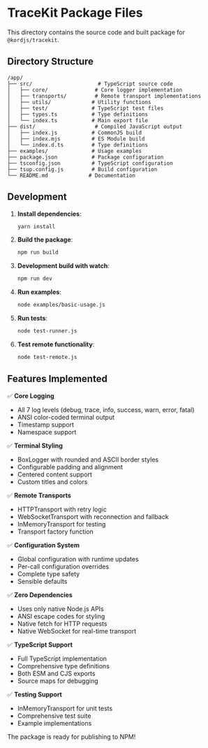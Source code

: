 # TraceKit Package Files

This directory contains the source code and built package for `@kordjs/tracekit`.

## Directory Structure

```
/app/
├── src/                     # TypeScript source code
│   ├── core/               # Core logger implementation
│   ├── transports/         # Remote transport implementations
│   ├── utils/             # Utility functions
│   ├── test/              # TypeScript test files
│   ├── types.ts           # Type definitions
│   └── index.ts           # Main export file
├── dist/                   # Compiled JavaScript output
│   ├── index.js           # CommonJS build
│   ├── index.mjs          # ES Module build
│   └── index.d.ts         # Type definitions
├── examples/              # Usage examples
├── package.json           # Package configuration
├── tsconfig.json          # TypeScript configuration
├── tsup.config.js         # Build configuration
└── README.md             # Documentation
```

## Development

1. **Install dependencies**:
   ```bash
   yarn install
   ```

2. **Build the package**:
   ```bash
   npm run build
   ```

3. **Development build with watch**:
   ```bash
   npm run dev
   ```

4. **Run examples**:
   ```bash
   node examples/basic-usage.js
   ```

5. **Run tests**:
   ```bash
   node test-runner.js
   ```

6. **Test remote functionality**:
   ```bash
   node test-remote.js
   ```

## Features Implemented

✅ **Core Logging**
- All 7 log levels (debug, trace, info, success, warn, error, fatal)
- ANSI color-coded terminal output
- Timestamp support
- Namespace support

✅ **Terminal Styling**
- BoxLogger with rounded and ASCII border styles
- Configurable padding and alignment
- Centered content support
- Custom titles and colors

✅ **Remote Transports**
- HTTPTransport with retry logic
- WebSocketTransport with reconnection and fallback
- InMemoryTransport for testing
- Transport factory function

✅ **Configuration System**
- Global configuration with runtime updates
- Per-call configuration overrides
- Complete type safety
- Sensible defaults

✅ **Zero Dependencies**
- Uses only native Node.js APIs
- ANSI escape codes for styling
- Native fetch for HTTP requests
- Native WebSocket for real-time transport

✅ **TypeScript Support**
- Full TypeScript implementation
- Comprehensive type definitions
- Both ESM and CJS exports
- Source maps for debugging

✅ **Testing Support**
- InMemoryTransport for unit tests
- Comprehensive test suite
- Example implementations

The package is ready for publishing to NPM!